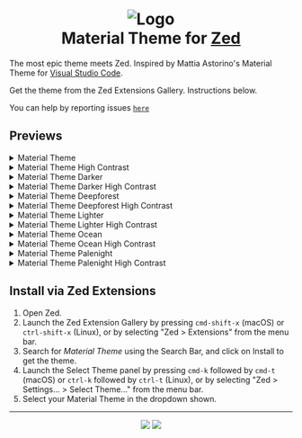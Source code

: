 <h1 align="center">
  <img src="https://i.imgur.com/4flFIjK.png" width="160" alt="Logo"/><br/>
	Material Theme for <a href="https://zed.dev/">Zed</a>
</h1>

The most epic theme meets Zed.
Inspired by Mattia Astorino's Material Theme for [Visual Studio Code](https://github.com/material-theme/vsc-material-theme).

Get the theme from the Zed Extensions Gallery. Instructions below.

You can help by reporting issues [`here`](https://github.com/codextor/zed-material-theme/issues)

## Previews

<details>
<summary>Material Theme</summary>
<img src="./assets/previews/material-theme.png"/>
</details>
<details>
<summary>Material Theme High Contrast</summary>
<img src="./assets/previews/material-theme-high-contrast.png"/>
</details>
<details>
<summary>Material Theme Darker</summary>
<img src="./assets/previews/material-theme-darker.png"/>
</details>
<details>
<summary>Material Theme Darker High Contrast</summary>
<img src="./assets/previews/material-theme-darker-high-contrast.png"/>
</details>
<details>
<summary>Material Theme Deepforest</summary>
<img src="./assets/previews/material-theme-deepforest.png"/>
</details>
<details>
<summary>Material Theme Deepforest High Contrast</summary>
<img src="./assets/previews/material-theme-deepforest-high-contrast.png"/>
</details>
<details>
<summary>Material Theme Lighter</summary>
<img src="./assets/previews/material-theme-lighter.png"/>
</details>
<details>
<summary>Material Theme Lighter High Contrast</summary>
<img src="./assets/previews/material-theme-lighter-high-contrast.png"/>
</details>
<details>
<summary>Material Theme Ocean</summary>
<img src="./assets/previews/material-theme-ocean.png"/>
</details>
<details>
<summary>Material Theme Ocean High Contrast</summary>
<img src="./assets/previews/material-theme-ocean-high-contrast.png"/>
</details>
<details>
<summary>Material Theme Palenight</summary>
<img src="./assets/previews/material-theme-palenight.png"/>
</details>
<details>
<summary>Material Theme Palenight High Contrast</summary>
<img src="./assets/previews/material-theme-palenight-high-contrast.png"/>
</details>

## Install via Zed Extensions

1. Open Zed.
2. Launch the Zed Extension Gallery by pressing `cmd-shift-x` (macOS) or `ctrl-shift-x` (Linux), or by selecting "Zed > Extensions" from the menu bar.
3. Search for _Material Theme_ using the Search Bar, and click on Install to get the theme.
4. Launch the Select Theme panel by pressing `cmd-k` followed by `cmd-t` (macOS) or `ctrl-k` followed by `ctrl-t` (Linux), or by selecting "Zed > Settings... > Select Theme..." from the menu bar.
5. Select your Material Theme in the dropdown shown.

---

<p align="center"><a href="http://www.apache.org/licenses/LICENSE-2.0"><img src="https://img.shields.io/badge/License-Apache_2.0-5E81AC.svg?style=flat-square"/></a> <a href="https://creativecommons.org/licenses/by-sa/4.0"><img src="https://img.shields.io/badge/License-CC_BY--SA_4.0-5E81AC.svg?style=flat-square"/></a></p>
